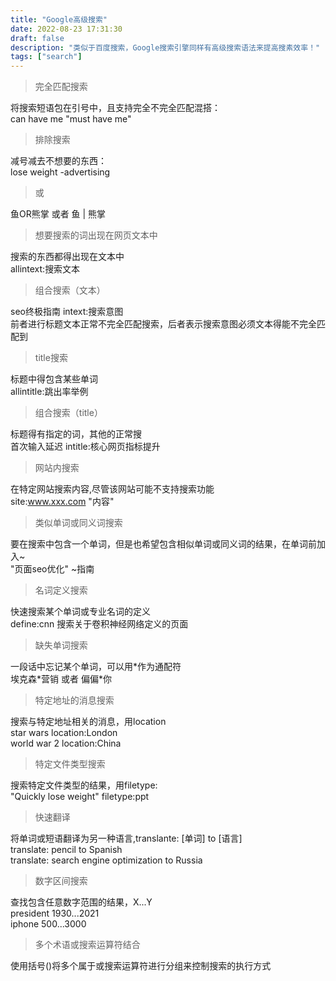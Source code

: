 ```yaml
---
title: "Google高级搜索"
date: 2022-08-23 17:31:30
draft: false
description: "类似于百度搜索，Google搜索引擎同样有高级搜索语法来提高搜素效率！"
tags: ["search"]
---
```


> 完全匹配搜索

将搜索短语包在引号中，且支持完全不完全匹配混搭：  
can have me "must have me"

> 排除搜索

减号减去不想要的东西：  
lose weight -advertising

> 或

鱼OR熊掌  或者  鱼 | 熊掌

> 想要搜索的词出现在网页文本中

搜索的东西都得出现在文本中  
allintext:搜索文本

> 组合搜索（文本）

seo终极指南 intext:搜索意图  
前者进行标题文本正常不完全匹配搜索，后者表示搜索意图必须文本得能不完全匹配到

> title搜索

标题中得包含某些单词  
allintitle:跳出率举例

> 组合搜索（title）

标题得有指定的词，其他的正常搜  
首次输入延迟 intitle:核心网页指标提升

> 网站内搜索

在特定网站搜索内容,尽管该网站可能不支持搜索功能  
site:www.xxx.com "内容"

> 类似单词或同义词搜索

要在搜索中包含一个单词，但是也希望包含相似单词或同义词的结果，在单词前加入~  
"页面seo优化" ~指南

> 名词定义搜索

快速搜索某个单词或专业名词的定义  
define:cnn 搜索关于卷积神经网络定义的页面

> 缺失单词搜索

一段话中忘记某个单词，可以用\*作为通配符  
埃克森\*营销 或者 偏偏\*你

> 特定地址的消息搜索

搜索与特定地址相关的消息，用location  
star wars location:London  
world war 2 location:China

> 特定文件类型搜索

搜索特定文件类型的结果，用filetype:  
"Quickly lose weight" filetype:ppt

> 快速翻译

将单词或短语翻译为另一种语言,translante: [单词] to [语言]  
translate: pencil to Spanish  
translate: search engine optimization to Russia

> 数字区间搜索

查找包含任意数字范围的结果，X...Y  
president 1930...2021  
iphone $500...$3000

> 多个术语或搜索运算符结合

使用括号()将多个属于或搜索运算符进行分组来控制搜索的执行方式
